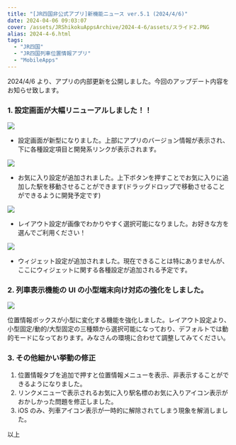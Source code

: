```yaml
---
title: "[JR四国非公式アプリ]新機能ニュース ver.5.1 (2024/4/6)"
date: 2024-04-06 09:03:07
cover: /assets/JRShikokuAppsArchive/2024-4-6/assets/スライド2.PNG
alias: 2024-4-6.html
tags:
  - "JR四国"
  - "JR四国列車位置情報アプリ"
  - "MobileApps"
---
```


2024/4/6 より、アプリの内部更新を公開しました。今回のアップデート内容をお知らせ致します。

### **1\. 設定画面が大幅リニューアルしました！！**

![](/assets/JRShikokuAppsArchive/2024-4-6/assets/スライド2.PNG)

- 設定画面が新型になりました。上部にアプリのバージョン情報が表示され、下に各種設定項目と開発系リンクが表示されます。

![](/assets/JRShikokuAppsArchive/2024-4-6/assets/スライド4.PNG)

- お気に入り設定が追加されました。上下ボタンを押すことでお気に入りに追加した駅を移動させることができます(ドラッグドロップで移動させることができるように開発予定です)

![](/assets/JRShikokuAppsArchive/2024-4-6/assets/スライド3.PNG)

- レイアウト設定が画像でわかりやすく選択可能になりました。お好きな方を選んでご利用ください！

![](/assets/JRShikokuAppsArchive/2024-4-6/assets/スライド5.PNG)

- ウィジェット設定が追加されました。現在できることは特にありませんが、ここにウィジェットに関する各種設定が追加される予定です。

### **2\. 列車表示機能の UI の小型端末向け対応の強化をしました。**

![](/assets/JRShikokuAppsArchive/2024-4-6/assets/スライド6.PNG)

位置情報ボックスが小型に変化する機能を強化しました。レイアウト設定より、小型固定/動的/大型固定の三種類から選択可能になっており、デフォルトでは動的モードになっております。みなさんの環境に合わせて調整してみてください。

### **3\. その他細かい挙動の修正**

1. 位置情報タブを追加で押すと位置情報メニューを表示、非表示することができるようになりました。
2. リンクメニューで表示されるお気に入り駅名標のお気に入りアイコン表示がおかしかった問題を修正しました。
3. iOS のみ、列車アイコン表示が一時的に解除されてしまう現象を解消しました。

以上
